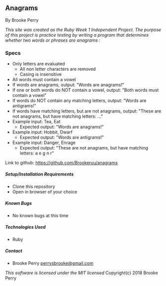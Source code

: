 ## Anagrams

By Brooke Perry

_This site was created as the Ruby Week 1 Independent Project. The purpose of this project is practice testing by writing a program that determines whether two words or phrases are anagrams :_


### Specs
 * Only letters are evaluated
   * All non letter characters are removed
   * Casing is insensitive
 * All words must contain a vowel
 * If words are anagrams, output: "Words are anagrams!"
 * If one or both words do NOT contain a vowel, output: "Both words must contain a vowel"
 * If words do NOT contain any matching letters, output: "Words are antigrams!"
 * If words have matching letters, but are not anagrams, output: "These are not anagrams, but have matching letters: ..."
 * Example input: Tea, Eat
   * Expected output: "Words are anagrams!"  
 * Example input: Hobbit, Dwarf
   * Expected output: "Words are antigrams!"
 * Example input: Danger, Enrage
   * Expected output: "These are not anagrams, but have matching letters: a e g n r"


Link to github: https://github.com/Brookeruu/anagrams

##### Setup/Installation Requirements
* Clone this repository
* Open in browser of your choice

##### Known Bugs
 * No known bugs at this time

##### Technologies Used
* Ruby

##### Contact
* Brooke Perry perrysbrooke@gmail.com

_This software is licensed under the MIT licensed_
Copyright(c) 2018 Brooke Perry
